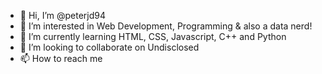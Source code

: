 - 👋 Hi, I’m @peterjd94
- 👀 I’m interested in Web Development, Programming & also a data nerd!
- 🌱 I’m currently learning HTML, CSS, Javascript, C++ and Python
- 💞️ I’m looking to collaborate on Undisclosed
- 📫 How to reach me 
<!---
peterjd94/peterjd94 is a ✨ special ✨ repository because its `README.md` (this file) appears on your GitHub profile.
You can click the Preview link to take a look at your changes.
--->
